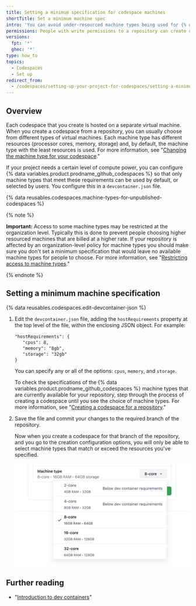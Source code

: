 ```yaml
---
title: Setting a minimum specification for codespace machines
shortTitle: Set a minimum machine spec
intro: 'You can avoid under-resourced machine types being used for {% data variables.product.prodname_github_codespaces %} for your repository.'
permissions: People with write permissions to a repository can create or edit the codespace configuration.
versions:
  fpt: '*'
  ghec: '*'
type: how_to
topics:
  - Codespaces
  - Set up
redirect_from:
  - /codespaces/setting-up-your-project-for-codespaces/setting-a-minimum-specification-for-codespace-machines
---
```


## Overview

Each codespace that you create is hosted on a separate virtual machine. When you create a codespace from a repository, you can usually choose from different types of virtual machines. Each machine type has different resources (processor cores, memory, storage) and, by default, the machine type with the least resources is used. For more information, see "[Changing the machine type for your codespace](/codespaces/customizing-your-codespace/changing-the-machine-type-for-your-codespace#about-machine-types)."

If your project needs a certain level of compute power, you can configure {% data variables.product.prodname_github_codespaces %} so that only machine types that meet these requirements can be used by default, or selected by users. You configure this in a `devcontainer.json` file.

{% data reusables.codespaces.machine-types-for-unpublished-codespaces %}

{% note %}

**Important:** Access to some machine types may be restricted at the organization level. Typically this is done to prevent people choosing higher resourced machines that are billed at a higher rate. If your repository is affected by an organization-level policy for machine types you should make sure you don't set a minimum specification that would leave no available machine types for people to choose. For more information, see "[Restricting access to machine types](/codespaces/managing-codespaces-for-your-organization/restricting-access-to-machine-types)."

{% endnote %}

## Setting a minimum machine specification

{% data reusables.codespaces.edit-devcontainer-json %}
1. Edit the `devcontainer.json` file, adding the `hostRequirements` property at the top level of the file, within the enclosing JSON object. For example:

   ```json{:copy}
   "hostRequirements": {
      "cpus": 8,
      "memory": "8gb",
      "storage": "32gb"
   }
   ```

   You can specify any or all of the options: `cpus`, `memory`, and `storage`.

   To check the specifications of the {% data variables.product.prodname_github_codespaces %} machine types that are currently available for your repository, step through the process of creating a codespace until you see the choice of machine types. For more information, see "[Creating a codespace for a repository](/codespaces/developing-in-codespaces/creating-a-codespace-for-a-repository#creating-a-codespace-for-a-repository)."

1. Save the file and commit your changes to the required branch of the repository.

   Now when you create a codespace for that branch of the repository, and you go to the creation configuration options, you will only be able to select machine types that match or exceed the resources you've specified.

   ![Dialog box showing a limited choice of machine types](/assets/images/help/codespaces/machine-types-limited-choice.png)

## Further reading

- "[Introduction to dev containers](/codespaces/setting-up-your-project-for-codespaces/adding-a-dev-container-configuration/introduction-to-dev-containers)"
